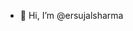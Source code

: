 - 👋 Hi, I’m @ersujalsharma

<!---
ersujalsharma/ersujalsharma is a ✨ special ✨ repository because its `README.md` (this file) appears on your GitHub profile.
You can click the Preview link to take a look at your changes.
--->
